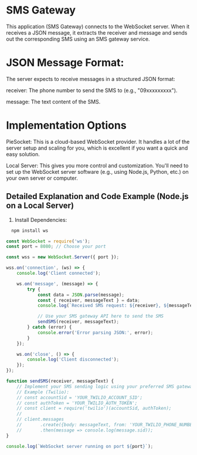 
# SMS Gateway

This application (SMS Gateway) connects to the WebSocket server. When it receives a JSON message, it extracts the receiver and message and sends out the corresponding SMS using an SMS gateway service.

# JSON Message Format: 
The server expects to receive messages in a structured JSON format:

receiver: The phone number to send the SMS to (e.g., "09xxxxxxxxx").

message: The text content of the SMS.

# Implementation Options

PieSocket: This is a cloud-based WebSocket provider. It handles a lot of the server setup and scaling for you, which is excellent if you want a quick and easy solution.

Local Server: This gives you more control and customization. You'll need to set up the WebSocket server software (e.g., using Node.js, Python, etc.) on your own server or computer.


## Detailed Explanation and Code Example (Node.js on a Local Server)

1. Install Dependencies:

```bash
  npm install ws
```
```js
const WebSocket = require('ws');
const port = 8080; // Choose your port

const wss = new WebSocket.Server({ port });

wss.on('connection', (ws) => {
    console.log('Client connected');

    ws.on('message', (message) => {
        try {
            const data = JSON.parse(message);
            const { receiver, messageText } = data;
            console.log(`Received SMS request: ${receiver}, ${messageText}`);

            // Use your SMS gateway API here to send the SMS
            sendSMS(receiver, messageText);
        } catch (error) {
            console.error('Error parsing JSON:', error);
        }
    });

    ws.on('close', () => {
        console.log('Client disconnected');
    });
});

function sendSMS(receiver, messageText) {
    // Implement your SMS sending logic using your preferred SMS gateway API
    // Example (Twilio):
    // const accountSid = 'YOUR_TWILIO_ACCOUNT_SID';
    // const authToken = 'YOUR_TWILIO_AUTH_TOKEN';
    // const client = require('twilio')(accountSid, authToken);
    // 
    // client.messages
    //       .create({body: messageText, from: 'YOUR_TWILIO_PHONE_NUMBER', to: receiver})
    //       .then(message => console.log(message.sid));
}

console.log(`WebSocket server running on port ${port}`);
```

    
